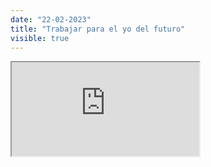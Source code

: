 ```yaml
---
date: "22-02-2023"
title: "Trabajar para el yo del futuro"
visible: true
---
```

<iframe src="https://www.youtube.com/embed/1_bKkUWSS6A" allowfullscreen></iframe>
